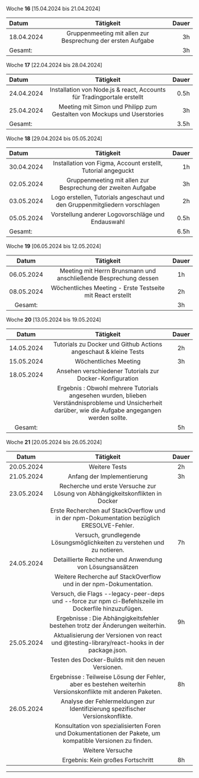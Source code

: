 Woche **16** [15.04.2024 bis 21.04.2024]

| **Datum**  |                              **Tätigkeit**                              | **Dauer** |
|:-----------|:-----------------------------------------------------------------------:| ----: |
| 18.04.2024 |       Gruppenmeeting mit allen zur Besprechung der ersten Aufgabe       | 3h |
| Gesamt: |            | 3h |



Woche **17** [22.04.2024 bis 28.04.2024]

| **Datum**  |                              **Tätigkeit**                              | **Dauer** |
|:-----------|:-----------------------------------------------------------------------:|----------:|
| 24.04.2024 | Installation von Node.js & react, Accounts für Tradingportale erstellt  |      0.5h |
| 25.04.2024 | Meeting mit Simon und Philipp zum Gestalten von Mockups und Userstories |        3h |
| Gesamt: |            | 3.5h |


Woche **18** [29.04.2024 bis 05.05.2024]

| **Datum**  |                              **Tätigkeit**                              | **Dauer** |
|:-----------|:-----------------------------------------------------------------------:|----------:|
| 30.04.2024 | Installation von Figma, Account erstellt, Tutorial angeguckt  |      1h |
| 02.05.2024 | Gruppenmeeting mit allen zur Besprechung der zweiten Aufgabe |        3h |
| 03.05.2024 | Logo erstellen, Tutorials angeschaut und den Gruppenmitgliedern vorschlagen | 2h |
| 05.05.2024 | Vorstellung anderer Logovorschläge und Endauswahl | 0.5h |
| Gesamt: |            | 6.5h |

Woche **19** [06.05.2024 bis 12.05.2024]

| **Datum**      | **Tätigkeit** | **Dauer** |
| :------------: | :-----------: | :-------: |
| 06.05.2024 | Meeting mit Herrn Brunsmann und anschließende Besprechung dessen | 1h |
| 08.05.2024 | Wöchentliches Meeting - Erste Testseite mit React erstellt | 2h |
| Gesamt: | | 3h |

Woche **20** [13.05.2024 bis 19.05.2024]

| **Datum**      | **Tätigkeit** | **Dauer** |
| :------------: | :-----------: | :-------: |
| 14.05.2024 | Tutorials zu Docker und Github Actions angeschaut & kleine Tests| 2h |
| 15.05.2024 | Wöchentliches Meeting | 3h |
| 18.05.2024  | Ansehen verschiedener Tutorials zur Docker-Konfiguration | |
| | Ergebnis : Obwohl mehrere Tutorials angesehen wurden, blieben Verständnisprobleme und Unsicherheit darüber, wie die Aufgabe angegangen werden sollte. | |
| Gesamt: | | 5h |

Woche **21** [20.05.2024 bis 26.05.2024]

| **Datum**      | **Tätigkeit** | **Dauer** |
| :------------: | :-----------: | :-------: |
| 20.05.2024 | Weitere Tests| 2h |
| 21.05.2024 | Anfang der Implementierung | 3h |
| 23.05.2024 | Recherche und erste Versuche zur Lösung von Abhängigkeitskonflikten in Docker | | |
| | Erste Recherchen auf StackOverflow und in der npm-Dokumentation bezüglich ERESOLVE-Fehler. | |
| | Versuch, grundlegende Lösungsmöglichkeiten zu verstehen und zu notieren.| 7h |
| 24.05.2024 | Detaillierte Recherche und Anwendung von Lösungsansätzen | |
| | Weitere Recherche auf StackOverflow und in der npm-Dokumentation. | |
| | Versuch, die Flags --legacy-peer-deps und --force zur npm ci-Befehlszeile im Dockerfile hinzuzufügen. | |
| | Ergebnisse : Die Abhängigkeitsfehler bestehen trotz der Änderungen weiterhin.| 9h |
| 25.05.2024 | Aktualisierung der Versionen von react und @testing-library/react-hooks in der package.json. | |
| | Testen des Docker-Builds mit den neuen Versionen. | |
| | Ergebnisse : Teilweise Lösung der Fehler, aber es bestehen weiterhin Versionskonflikte mit anderen Paketen. | 8h |
| 26.05.2024 | Analyse der Fehlermeldungen zur Identifizierung spezifischer Versionskonflikte. | |
| | Konsultation von spezialisierten Foren und Dokumentationen der Pakete, um kompatible Versionen zu finden. | |
| | Weitere Versuche | |
| | Ergebnis: Kein großes Fortschritt| 8h |
---
